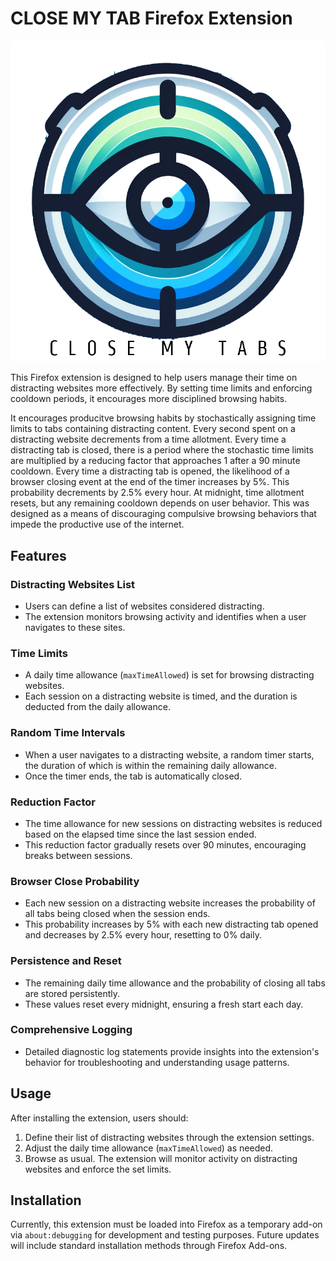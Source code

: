 # CLOSE MY TAB Firefox Extension

![Logo](/icons/main.png)

This Firefox extension is designed to help users manage their time on distracting websites more effectively. By setting time limits and enforcing cooldown periods, it encourages more disciplined browsing habits.

It encourages producitve browsing habits by stochastically assigning time limits to tabs containing distracting content. Every second spent on a distracting website decrements from a time allotment. Every time a distracting tab is closed, there is a period where the stochastic time limits are multiplied by a reducing factor that approaches 1 after a 90 minute cooldown. Every time a distracting tab is opened, the likelihood of a browser closing event at the end of the timer increases by 5%. This probability decrements by 2.5% every hour. At midnight, time allotment resets, but any remaining cooldown depends on user behavior. This was designed as a means of discouraging compulsive browsing behaviors that impede the productive use of the internet.

## Features

### Distracting Websites List
- Users can define a list of websites considered distracting.
- The extension monitors browsing activity and identifies when a user navigates to these sites.

### Time Limits
- A daily time allowance (`maxTimeAllowed`) is set for browsing distracting websites.
- Each session on a distracting website is timed, and the duration is deducted from the daily allowance.

### Random Time Intervals
- When a user navigates to a distracting website, a random timer starts, the duration of which is within the remaining daily allowance.
- Once the timer ends, the tab is automatically closed.

### Reduction Factor
- The time allowance for new sessions on distracting websites is reduced based on the elapsed time since the last session ended.
- This reduction factor gradually resets over 90 minutes, encouraging breaks between sessions.

### Browser Close Probability
- Each new session on a distracting website increases the probability of all tabs being closed when the session ends.
- This probability increases by 5% with each new distracting tab opened and decreases by 2.5% every hour, resetting to 0% daily.

### Persistence and Reset
- The remaining daily time allowance and the probability of closing all tabs are stored persistently.
- These values reset every midnight, ensuring a fresh start each day.

### Comprehensive Logging
- Detailed diagnostic log statements provide insights into the extension's behavior for troubleshooting and understanding usage patterns.

## Usage

After installing the extension, users should:
1. Define their list of distracting websites through the extension settings.
2. Adjust the daily time allowance (`maxTimeAllowed`) as needed.
3. Browse as usual. The extension will monitor activity on distracting websites and enforce the set limits.

## Installation

Currently, this extension must be loaded into Firefox as a temporary add-on via `about:debugging` for development and testing purposes. Future updates will include standard installation methods through Firefox Add-ons.

